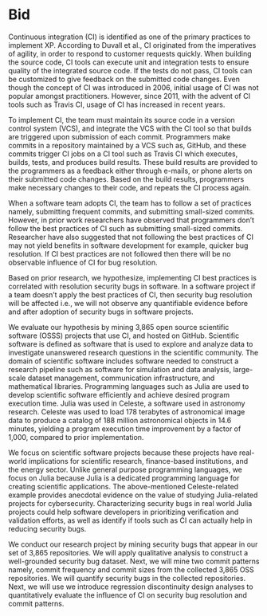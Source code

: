 
# Bid 

Continuous integration (CI) is identified as one of the primary practices to implement XP. According to Duvall et al., CI originated from the imperatives of agility, in order to respond to customer requests quickly. When building the source code, CI tools can execute unit and integration tests to ensure quality of the integrated source code. If the tests do not pass, CI tools can be customized to give feedback on the submitted code changes. Even though the concept of CI was introduced in 2006, initial usage of CI was not popular amongst practitioners. However, since 2011, with the advent of CI tools such as Travis CI, usage of CI has increased in recent years.

To implement CI, the team must maintain its source code in a version control system (VCS), and integrate the VCS with the CI tool so that builds are triggered upon submission of each commit. Programmers make commits in a repository maintained by a VCS such as, GitHub, and these commits trigger CI jobs on a CI tool such as Travis CI which executes, builds, tests, and produces build results. These build results are provided to the programmers as a feedback either through e-mails, or phone alerts on their submitted code changes. Based on the build results, programmers make necessary changes to their code, and repeats the CI process again.

When a software team adopts CI, the team has to follow a set of practices namely, submitting frequent commits, and submitting small-sized commits. However, in prior work researchers have observed that programmers don’t follow the best practices of CI such as submitting small-sized commits. Researcher have also suggested that not following the best practices of CI may not yield benefits in software development for example, quicker bug resolution. If CI best practices are not followed then there will be no observable influence of CI for bug resolution. 

Based on prior research, we hypothesize, implementing CI best practices is correlated with resolution security bugs in software. In a software project if a team doesn’t apply the best practices of CI, then security bug resolution will be affected i.e., we will not observe any quantifiable evidence before and after adoption of security bugs in software projects. 

We evaluate our hypothesis by mining 3,865 open source scientific software (OSSS) projects that use CI, and hosted on GitHub. Scientific software is defined as software that is used to explore and analyze data to investigate unanswered research questions in the scientific community. The domain of scientific software includes software needed to construct a research  pipeline such as software   for   simulation   and   data   analysis, large-scale dataset management,  communication  infrastructure,  and mathematical libraries. Programming languages such as Julia are used to develop scientific software efficiently and achieve desired program execution time. Julia was used in Celeste, a software used in astronomy research. Celeste was used to load 178 terabytes of astronomical image data to produce a catalog of 188 million astronomical objects in 14.6 minutes, yielding a program execution time improvement by a factor of 1,000, compared to prior implementation. 

We focus on scientific software projects because these projects have real-world implications for scientific research, finance-based institutions, and the energy sector. Unlike general purpose programming languages, we focus on Julia because Julia is a dedicated programming language for creating scientific applications. The above-mentioned Celeste-related example provides anecdotal evidence on the value of studying Julia-related projects for cybersecurity. Characterizing security bugs in real world Julia projects could help software developers in prioritizing verification and validation efforts, as well as identify if tools such as CI can actually help in reducing security bugs.    

We conduct our research project by mining security bugs that appear in our set of 3,865 repositories. We will apply qualitative analysis to construct a well-grounded security bug dataset. Next, we will mine two commit patterns namely, commit frequency and commit sizes from the collected 3,865 OSS repositories. We will quantify security bugs in the collected repositories. Next, we will use we introduce regression discontinuity design analyses to quantitatively evaluate the influence of CI on security bug resolution and commit patterns.  
